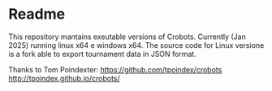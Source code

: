# Readme

This repository mantains exeutable versions of Crobots. 
Currently (Jan 2025) running linux x64 e windows x64. 
The source code for Linux versione is a fork able to export tournament data in JSON format.

Thanks to Tom Poindexter:
https://github.com/tpoindex/crobots
http://tpoindex.github.io/crobots/
